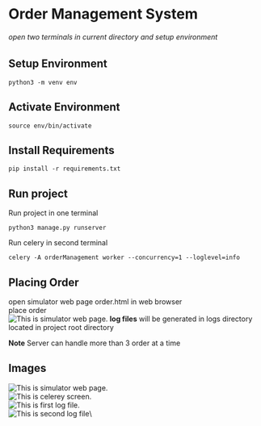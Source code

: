 # Order Management System


###### open two terminals in current directory and setup environment
## Setup Environment

```
python3 -m venv env
```
## Activate Environment

```
source env/bin/activate
```
## Install Requirements

```
pip install -r requirements.txt
```
## Run project

Run project in one terminal

```
python3 manage.py runserver
```

Run celery in second terminal

```
celery -A orderManagement worker --concurrency=1 --loglevel=info
```


## Placing Order
open simulator web page order.html in web browser\
place order\
![This is simulator web page.](/image/simulatorWebpage.png "simulator webpage.")
**log files** will be generated in logs directory  located in project root directory


**Note** Server can handle more than 3 order at a time 

## Images
![This is simulator web page.](/image/simulatorWebpage.png "simulator webpage.")\
![This is celerey screen.](/image/celery.png "celerey screen.")\
![This is first log file.](/image/fisrtlog.png "first log file.")\
![This is second log file](/image/secondlog.png "second log file.")\

